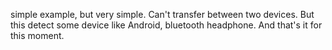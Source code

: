 simple example, but very simple. Can't transfer between two devices. But this detect some device like Android, bluetooth headphone. 
And that's it for this moment.
